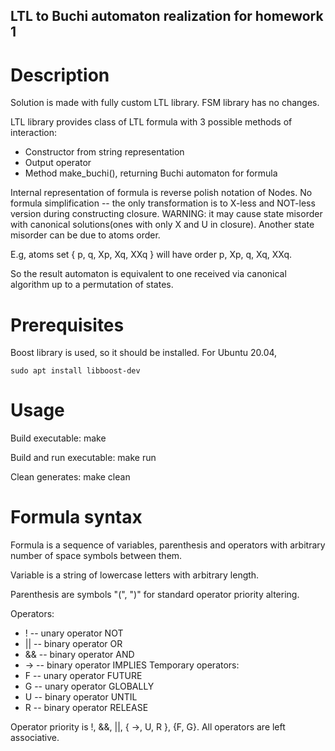 LTL to Buchi automaton realization for homework 1
-------------------------------
# Description

Solution is made with fully custom LTL library. FSM library has no changes.

LTL library provides class of LTL formula with 3 possible methods of interaction:
- Constructor from string representation
- Output operator
- Method make_buchi(), returning Buchi automaton for formula

Internal representation of formula is reverse polish notation of Nodes.
No formula simplification -- the only transformation is to X-less and NOT-less version during constructing closure.
WARNING: it may cause state misorder with canonical solutions(ones with only X and U in closure). 
Another state misorder can be due to atoms order.

E.g, atoms set { p, q, Xp, Xq, XXq } will have order p, Xp, q, Xq, XXq.

So the result automaton is equivalent to one received via canonical algorithm up to a permutation of states.

# Prerequisites

Boost library is used, so it should be installed. 
For Ubuntu 20.04, 
```
sudo apt install libboost-dev
```

# Usage

Build executable: make

Build and run executable: make run

Clean generates: make clean

# Formula syntax

Formula is a sequence of variables, parenthesis and operators with arbitrary number of space symbols between them.

Variable is a string of lowercase letters with arbitrary length.

Parenthesis are symbols "(", ")" for standard operator priority altering.

Operators:
- ! -- unary operator NOT
- || -- binary operator OR
- && -- binary operator AND
- -> -- binary operator IMPLIES
Temporary operators:
- F -- unary operator FUTURE
- G -- unary operator GLOBALLY
- U -- binary operator UNTIL
- R -- binary operator RELEASE

Operator priority is !, &&, ||, { ->, U, R }, {F, G}. All operators are left associative.
